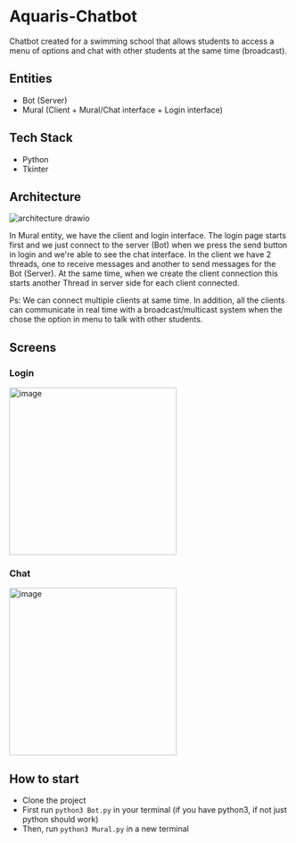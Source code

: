 # Aquaris-Chatbot

Chatbot created for a swimming school that allows students to access a menu of options and chat with other students at the same time (broadcast).

## Entities
- Bot (Server)
- Mural (Client + Mural/Chat interface + Login interface)

## Tech Stack
- Python
- Tkinter

## Architecture
![architecture drawio](https://user-images.githubusercontent.com/74319133/178811579-d74ef94a-5f74-4cc9-90df-639b0ae18cf9.png)

In Mural entity, we have the client and login interface. The login page starts first and we just connect to the server (Bot) when we press the send button in login and we're able to see the chat interface. In the client we have 2 threads, one to receive messages and another to send messages for the Bot (Server). At the same time, when we create the client connection this starts another Thread in server side for each client connected.

Ps: We can connect multiple clients at same time. In addition, all the clients can communicate in real time with a broadcast/multicast system when the chose the option in menu to talk with other students.

## Screens

### Login
<img width="300" alt="image" src="https://user-images.githubusercontent.com/74319133/178811767-89524b2f-c27f-4a24-8411-f05553a688ff.png">

### Chat
<img width="300" alt="image" src="https://user-images.githubusercontent.com/74319133/178811887-c5fbbdac-ebd6-46eb-ac7b-923d6d0ea500.png">

## How to start
- Clone the project
- First run `python3 Bot.py` in your terminal (if you have python3, if not just python should work)
- Then, run `python3 Mural.py` in a new terminal 

